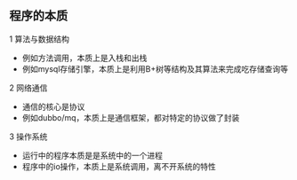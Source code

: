 ## 程序的本质


1 算法与数据结构 

* 例如方法调用，本质上是入栈和出栈
* 例如mysql存储引擎，本质上是利用B+树等结构及其算法来完成吃存储查询等

2 网络通信 

* 通信的核心是协议
* 例如dubbo/mq，本质上是通信框架，都对特定的协议做了封装


3 操作系统

* 运行中的程序本质是是系统中的一个进程
* 程序中的io操作，本质上是系统调用，离不开系统的特性
